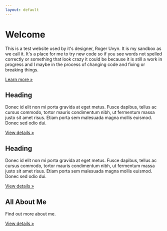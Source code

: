 ```yaml
---
layout: default
---
```



<!-- Main hero unit for a primary marketing message or call to action -->
<div class="hero-unit">
<h1>Welcome</h1>
<p>This is a test website used by it's designer, Roger Uvyn. It is my sandbox as we call it. It's a place for me to try new code so if you see words not spelled correctly or something that look crazy it could be because it is still a work in progress and I maybe in the process of changing code and fixing or breaking things.</p>

<p><a class="btn btn-primary btn-large" href="">Learn more &raquo;</a></p>

</div>


<div class="row">
<div class="span4">
<h2>Heading</h2>
<p>Donec id elit non mi porta gravida at eget metus. Fusce dapibus, tellus ac cursus commodo, tortor mauris condimentum nibh, ut fermentum massa justo sit amet risus. Etiam porta sem malesuada magna mollis euismod. Donec sed odio dui. </p>
<p><a class="btn" href="#">View details &raquo;</a></p>
</div>
<div class="span4">
<h2>Heading</h2>
<p>Donec id elit non mi porta gravida at eget metus. Fusce dapibus, tellus ac cursus commodo, tortor mauris condimentum nibh, ut fermentum massa justo sit amet risus. Etiam porta sem malesuada magna mollis euismod. Donec sed odio dui. </p>
<p><a class="btn" href="#">View details &raquo;</a></p>
</div>
<div class="span4">
<h2>All About Me</h2>
<p>Find out more about me.</p>
<p><a class="btn" href="personal.markdown">View details &raquo;</a></p>
</div>
</div>
